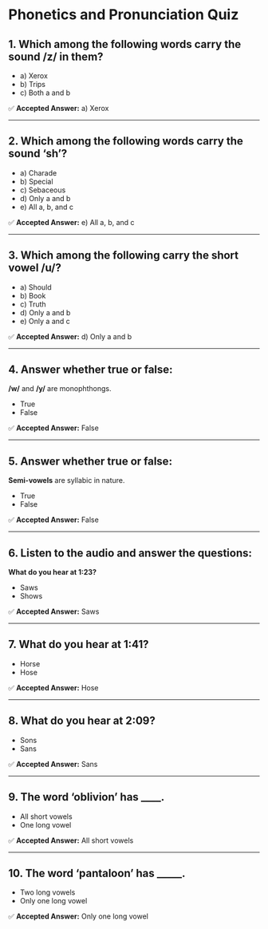 # Phonetics and Pronunciation Quiz

## 1. Which among the following words carry the sound **/z/** in them?

- a) Xerox
- b) Trips
- c) Both a and b

✅ **Accepted Answer:** a) Xerox

---

## 2. Which among the following words carry the sound **‘sh’**?

- a) Charade
- b) Special
- c) Sebaceous
- d) Only a and b
- e) All a, b, and c

✅ **Accepted Answer:** e) All a, b, and c

---

## 3. Which among the following carry the short vowel **/u/**?

- a) Should
- b) Book
- c) Truth
- d) Only a and b
- e) Only a and c

✅ **Accepted Answer:** d) Only a and b

---

## 4. Answer whether **true or false**:  
**/w/** and **/y/** are monophthongs.

- True
- False

✅ **Accepted Answer:** False

---

## 5. Answer whether **true or false**:  
**Semi-vowels** are syllabic in nature.

- True
- False

✅ **Accepted Answer:** False

---

## 6. Listen to the audio and answer the questions:

**What do you hear at 1:23?**

- Saws
- Shows

✅ **Accepted Answer:** Saws

---

## 7. What do you hear at 1:41?

- Horse
- Hose

✅ **Accepted Answer:** Hose

---

## 8. What do you hear at 2:09?

- Sons
- Sans

✅ **Accepted Answer:** Sans

---

## 9. The word **‘oblivion’** has ____.

- All short vowels
- One long vowel

✅ **Accepted Answer:** All short vowels

---

## 10. The word **‘pantaloon’** has _____.

- Two long vowels
- Only one long vowel

✅ **Accepted Answer:** Only one long vowel
